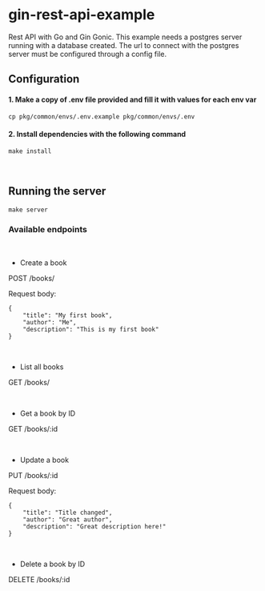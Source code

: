 # gin-rest-api-example
Rest API with Go and Gin Gonic. This example needs a postgres server running with a database created. The url to connect with the postgres server must be configured through a config file.


## Configuration

#### 1. Make a copy of .env file provided and fill it with values for each env var

```
cp pkg/common/envs/.env.example pkg/common/envs/.env
```

#### 2. Install dependencies with the following command

```
make install
```

<br>

## Running the server

```
make server
```

### Available endpoints
<br>

* Create a book

POST /books/

Request body:

```
{
    "title": "My first book",
    "author": "Me",
    "description": "This is my first book"
}
```

<br>

* List all books

GET /books/

<br>

* Get a book by ID

GET /books/:id

<br>

* Update a book

PUT /books/:id

Request body:

```
{
    "title": "Title changed",
    "author": "Great author",
    "description": "Great description here!"
}
```

<br>

* Delete a book by ID

DELETE /books/:id